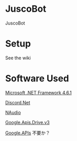 # JuscoBot
JuscoBot

# Setup

See the wiki

# Software Used

[Microsoft .NET Framework 4.6.1](https://dotnet.microsoft.com/download/dotnet-framework)

[Discord.Net](https://github.com/discord-net/Discord.Net)

[NAudio](https://github.com/naudio/NAudio)

[Google.Apis.Drive.v3](https://www.nuget.org/packages/Google.Apis.Drive.v3/)

[Google.APIs](https://www.nuget.org/packages/Google.Apis/) 不要か？